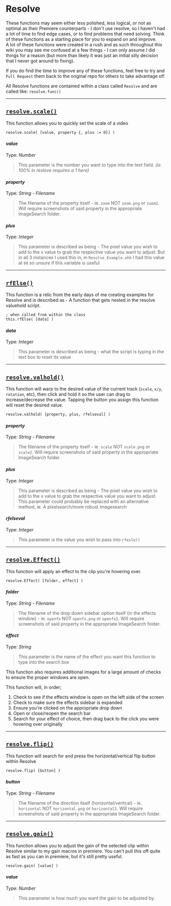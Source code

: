 # Resolve
These functions may seem either less polished, less logical, or not as optimal as their Premiere counterparts - I don't use resolve, so I haven't had a lot of time to find edge cases, or to find problems that need solving. Think of these functions as a starting place for you to expand on and improve.  
A lot of these functions were created in a rush and as such throughout this wiki you may see me confused at a few things - I can only assume I did things for a reason (but more than likely it was just an initial silly decision that I never got around to fixing).

If you do find the time to improve any of these functions, feel free to try and `Pull Request` them back to the original repo for others to take advantage of!

All Resolve functions are contained within a class called `Resolve` and are called like: `resolve.func()`
***

## <u>`resolve.scale()`</u>
This function allows you to quickly set the scale of a video
```
resolve.scale( [value, property {, plus := 0}] )
```
#### *value*
Type: *Number*
> This parameter is the number you want to type into the text field. *(ie. 100% in reslove requires a 1 here)*

#### *property*
Type: *String - Filename*
> The filename of the property itself - ie. `zoom` NOT `zoom.png` or `zoom2`. Will require screenshots of said property in the appropriate ImageSearch folder.

#### *plus*
Type: *Integer*
> This parameter is described as being - The pixel value you wish to add to the x value to grab the respective value you want to adjust.
> But in all 3 instances I used this in, in `Resolve_Example.ahk` I had this value at `60` so unsure if this variable is useful
***

## <u>`rfElse()`</u>
This function is a relic from the early days of me creating examples for Resolve and is described as - A function that gets nested in the resolve valuehold script.
```
; when called from within the class
this.rfElse( [data] )
```
#### *data*
Type: *Integer*
> This parameter is described as being - what the script is typing in the text box to reset its value
***

## <u>`resolve.valhold()`</u>
This function will warp to the desired value of the current track (`scale`, `x/y`, `rotation`, etc), then click and hold it so the user can drag to increase/decrease the value. Tapping the button you assign this function will reset the desired value.
```
resolve.valhold( [property, plus, rfelseval] )
```
#### *property*
Type: *String - Filename*
> The filename of the property itself - ie. `scale` NOT `scale.png` or `scale2`. Will require screenshots of said property in the appropriate ImageSearch folder.

#### *plus*
Type: *Integer*
> This parameter is described as being - The pixel value you wish to add to the x value to grab the respective value you want to adjust.
> This parameter could probably be replaced with an alternative method, ie. A pixelsearch/more robust imagesearch

#### *rfelseval*
Type: *Integer*
> This parameter is the value you wish to pass into `rfesle()`
***

## <u>`resolve.Effect()`</u>
This function will apply an effect to the clip you're hovering over.
```
resolve.Effect( [folder, effect] )
```
#### *folder*
Type: *String - Filename*
> The filename of the drop down sidebar option itself (in the effects window) - ie. `openfx` NOT `openfx.png` or `openfx2`. Will require screenshots of said property in the appropriate ImageSearch folder.

#### *effect*
Type: *String*
> This parameter is the name of the effect you want this function to type into the search box

This function also requires additional images for a large amount of checks to ensure the proper windows are open.

This function will, in order;

1. Check to see if the effects window is open on the left side of the screen
2. Check to make sure the effects sidebar is expanded
3. Ensure you're clicked on the appropriate drop down
4. Open or close/reopen the search bar
5. Search for your effect of choice, then drag back to the click you were hovering over originally
***

## <u>`resolve.flip()`</u>
This function will search for and press the horizontal/vertical flip button within Resolve
```
resolve.flip( [button] )
```
#### *button*
Type: *String - Filename*
> The filename of the direction itself (horizontal/veritcal) - ie. `horizontal` NOT `horizontal.png` or `horizontal2`. Will require screenshots of said property in the appropriate ImageSearch folder.
***

## <u>`resolve.gain()`</u>
This function allows you to adjust the gain of the selected clip within Resolve similar to my gain macros in premiere. You can't pull this off quite as fast as you can in premiere, but it's still pretty useful.
```
resolve.gain( [value] )
```
#### *value*
Type: *Number*
> This parameter is how much you want the gain to be adjusted by.